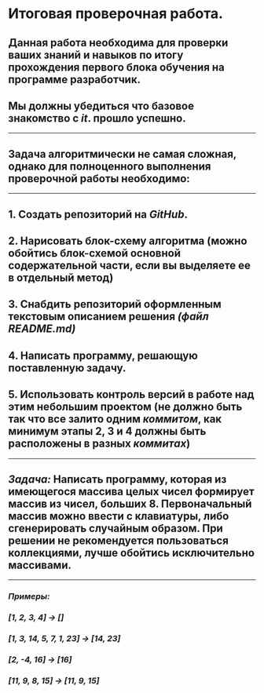 # Итоговая проверочная работа.

## Данная работа необходима для проверки ваших знаний и навыков по итогу прохождения первого блока обучения на программе разработчик. 
## Мы должны убедиться что базовое знакомство с *it*. прошло успешно.
-----------------------------------------------------------------
## Задача алгоритмически не самая сложная, однако для полноценного выполнения проверочной работы необходимо:
-----------------------------------------------------------------
## 1. Создать репозиторий на *GitHub*.
## 2. Нарисовать блок-схему алгоритма (можно обойтись блок-схемой основной содержательной части, если вы выделяете ее в отдельный метод)
## 3. Снабдить репозиторий оформленным текстовым описанием решения *(файл README.md)*
## 4. Написать программу, решающую поставленную задачу.
## 5. Использовать контроль версий в работе над этим небольшим проектом (не должно быть так что все залито одним *коммитом*, как минимум этапы 2, 3 и 4 должны быть расположены в разных *коммитах*)
------------------------------------------------------------------
## *Задача:* Написать программу, которая из имеющегося массива целых чисел формирует массив из чисел, больших 8. Первоначальный массив можно ввести с клавиатуры, либо сгенерировать случайным образом. При решении не рекомендуется пользоваться коллекциями, лучше обойтись исключительно массивами.
------------------------------------------------------------------
### *Примеры:*
### *[1, 2, 3, 4] -> []*
### *[1, 3, 14, 5, 7, 1, 23] -> [14, 23]*
### *[2, -4, 16] -> [16]*
### *[11, 9, 8, 15] -> [11, 9, 15]*